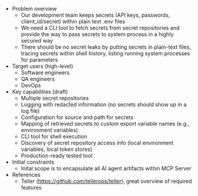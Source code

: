 - Problem overview
    - Our development team keeps secrets (API keys, passwords, client_id/secret) within plain text .env files
    - We need a CLI tool to fetch secrets from secret repositories and provide the way to pass secrets to system process in a highly secured way
    - There should be no secret leaks by putting secrets in plain-text files, tracing secrets within shell history, listing running system processes for parameters
- Target users (high-level)
    - Software engineers
    - QA engineers
    - DevOps
- Key capabilities (draft)
    - Multiple secret repositories
    - Logging with redacted information (no secrets should show up in a log file)
    - Configuration for source and path for secrets
    - Mapping of retrieved secrets to custom export variable names (e.g., environment variables)
    - CLI tool for shell execution
    - Discovery of secret repository access info (local environment variables, local token stores)
    - Production-ready tested tool
- Initial constraints
    - Inital scope is to encapsulate all AI agent artifacts within MCP Server
- References
    - Teller (https://github.com/tellerops/teller), great overview of required features 

